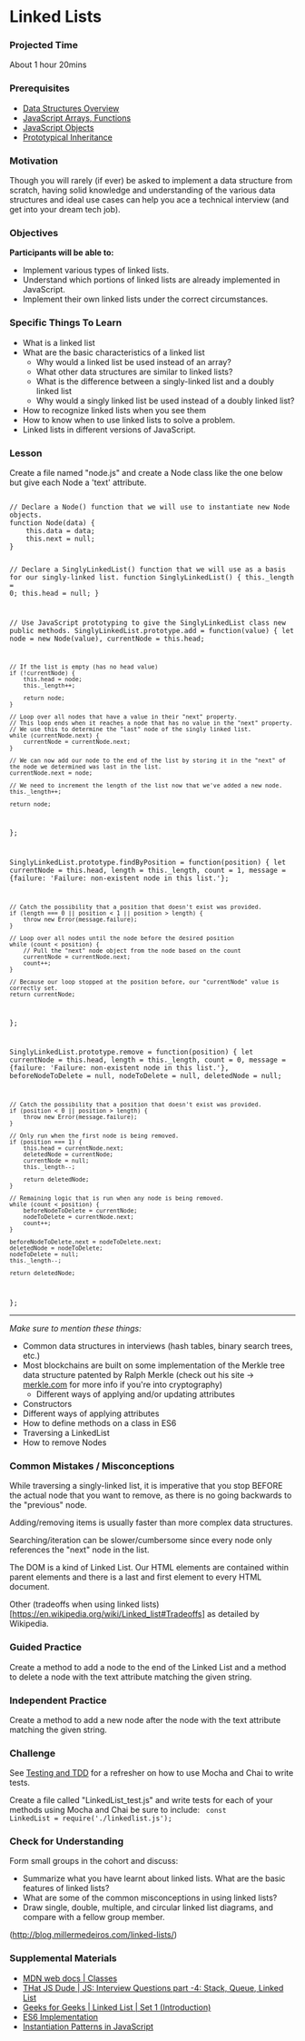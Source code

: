 # Linked Lists

### Projected Time

About 1 hour 20mins

### Prerequisites

- [Data Structures Overview](/data-structures/intro-to-data-structures.md)
- [JavaScript Arrays, Functions](/javascript/javascript-2-arrays-functions.md)
- [JavaScript Objects](/javascript/javascript-7-oop.md)
- [Prototypical Inheritance](https://developer.mozilla.org/en-US/docs/Web/JavaScript/Inheritance_and_the_prototype_chain)

### Motivation

Though you will rarely (if ever) be asked to implement a data structure from scratch, having solid knowledge and understanding of the various data structures and ideal use cases can help you ace a technical interview (and get into your dream tech job).

### Objectives

**Participants will be able to:**

- Implement various types of linked lists.
- Understand which portions of linked lists are already implemented in JavaScript.
- Implement their own linked lists under the correct circumstances.

### Specific Things To Learn

- What is a linked list
- What are the basic characteristics of a linked list
  - Why would a linked list be used instead of an array?
  - What other data structures are similar to linked lists?
  - What is the difference between a singly-linked list and a doubly linked list
  - Why would a singly linked list be used instead of a doubly linked list?
- How to recognize linked lists when you see them
- How to know when to use linked lists to solve a problem.
- Linked lists in different versions of JavaScript.

### Lesson

Create a file named "node.js" and create a Node class like the one below but give each Node a 'text' attribute.

<code>
// Declare a Node() function that we will use to instantiate new Node objects.
function Node(data) {
    this.data = data;
    this.next = null;
}

// Declare a SinglyLinkedList() function that we will use as a basis for our singly-linked list.
function SinglyLinkedList() {
this.\_length = 0;
this.head = null;
}

// Use JavaScript prototyping to give the SinglyLinkedList class new public methods.
SinglyLinkedList.prototype.add = function(value) {
let node = new Node(value),
currentNode = this.head;

    // If the list is empty (has no head value)
    if (!currentNode) {
        this.head = node;
        this._length++;

        return node;
    }

    // Loop over all nodes that have a value in their "next" property.
    // This loop ends when it reaches a node that has no value in the "next" property.
    // We use this to determine the "last" node of the singly linked list.
    while (currentNode.next) {
        currentNode = currentNode.next;
    }

    // We can now add our node to the end of the list by storing it in the "next" of the node we determined was last in the list.
    currentNode.next = node;

    // We need to increment the length of the list now that we've added a new node.
    this._length++;

    return node;

};

SinglyLinkedList.prototype.findByPosition = function(position) {
let currentNode = this.head,
length = this.\_length,
count = 1,
message = {failure: 'Failure: non-existent node in this list.'};

    // Catch the possibility that a position that doesn't exist was provided.
    if (length === 0 || position < 1 || position > length) {
        throw new Error(message.failure);
    }

    // Loop over all nodes until the node before the desired position
    while (count < position) {
        // Pull the "next" node object from the node based on the count
        currentNode = currentNode.next;
        count++;
    }

    // Because our loop stopped at the position before, our "currentNode" value is correctly set.
    return currentNode;

};

SinglyLinkedList.prototype.remove = function(position) {
let currentNode = this.head,
length = this.\_length,
count = 0,
message = {failure: 'Failure: non-existent node in this list.'},
beforeNodeToDelete = null,
nodeToDelete = null,
deletedNode = null;

    // Catch the possibility that a position that doesn't exist was provided.
    if (position < 0 || position > length) {
        throw new Error(message.failure);
    }

    // Only run when the first node is being removed.
    if (position === 1) {
        this.head = currentNode.next;
        deletedNode = currentNode;
        currentNode = null;
        this._length--;

        return deletedNode;
    }

    // Remaining logic that is run when any node is being removed.
    while (count < position) {
        beforeNodeToDelete = currentNode;
        nodeToDelete = currentNode.next;
        count++;
    }

    beforeNodeToDelete.next = nodeToDelete.next;
    deletedNode = nodeToDelete;
    nodeToDelete = null;
    this._length--;

    return deletedNode;

};
</code>

---

_Make sure to mention these things:_

- Common data structures in interviews (hash tables, binary search trees, etc.)
- Most blockchains are built on some implementation of the Merkle tree data structure patented by Ralph Merkle (check out his site -> [merkle.com](http://merkle.com/) for more info if you're into cryptography)
  - Different ways of applying and/or updating attributes
- Constructors
- Different ways of applying attributes
- How to define methods on a class in ES6
- Traversing a LinkedList
- How to remove Nodes

### Common Mistakes / Misconceptions

While traversing a singly-linked list, it is imperative that you stop BEFORE the actual node that you want to remove, as there is no going backwards to the "previous" node.

Adding/removing items is usually faster than more complex data structures.

Searching/iteration can be slower/cumbersome since every node only references the "next" node in the list.

The DOM is a kind of Linked List. Our HTML elements are contained within parent elements and there is a last and first element to every HTML document.

Other (tradeoffs when using linked lists)[https://en.wikipedia.org/wiki/Linked_list#Tradeoffs] as detailed by Wikipedia.

### Guided Practice

Create a method to add a node to the end of the Linked List and a method to delete a node with the text attribute matching the given string.

### Independent Practice

Create a method to add a new node after the node with the text attribute matching the given string.

### Challenge

See [Testing and TDD](../testing-and-tdd/testing-and-tdd.md) for a refresher on how to use Mocha and Chai to write tests.

Create a file called "LinkedList_test.js" and write tests for each of your methods using Mocha and Chai be sure to include:
<code>
const LinkedList = require('./linkedlist.js');
</code>

### Check for Understanding

Form small groups in the cohort and discuss:

- Summarize what you have learnt about linked lists. What are the basic features of linked lists?
- What are some of the common misconceptions in using linked lists?
- Draw single, double, multiple, and circular linked list diagrams, and compare with a fellow group member.

(http://blog.millermedeiros.com/linked-lists/)

### Supplemental Materials

- [MDN web docs | Classes](https://developer.mozilla.org/en-US/docs/Web/JavaScript/Reference/Classes)
- [THat JS Dude | JS: Interview Questions part -4: Stack, Queue, Linked List](https://www.thatjsdude.com/interview/linkedList.html#singlyLinkedList)
- [Geeks for Geeks | Linked List | Set 1 (Introduction)](https://www.geeksforgeeks.org/linked-list-set-1-introduction/)
- [ES6 Implementation](https://gist.github.com/klugjo/a9e9ef98fe879bc2b19b5a2e5947204c)
- [Instantiation Patterns in JavaScript](https://medium.com/dailyjs/instantiation-patterns-in-javascript-8fdcf69e8f9b)
